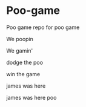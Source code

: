 # Poo-game
Poo game repo for poo game


We poopin

We gamin'

dodge the poo

win the game

james was here

james was here poo
